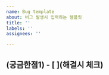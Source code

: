 ```yaml
---
name: Bug template
about: 버그 발생시 입력하는 템플릿
title: ''
labels: ''
assignees: ''

---
```


## (궁금한점1) - [ ](해결시 체크)

